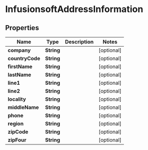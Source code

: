 
# InfusionsoftAddressInformation

## Properties
Name | Type | Description | Notes
------------ | ------------- | ------------- | -------------
**company** | **String** |  |  [optional]
**countryCode** | **String** |  |  [optional]
**firstName** | **String** |  |  [optional]
**lastName** | **String** |  |  [optional]
**line1** | **String** |  |  [optional]
**line2** | **String** |  |  [optional]
**locality** | **String** |  |  [optional]
**middleName** | **String** |  |  [optional]
**phone** | **String** |  |  [optional]
**region** | **String** |  |  [optional]
**zipCode** | **String** |  |  [optional]
**zipFour** | **String** |  |  [optional]




